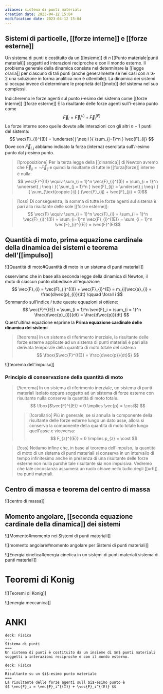 ```yaml
---
aliases: sistema di punti materiali
creation date: 2023-04-12 15:04
modification date: 2023-04-12 15:04
---
```


## Sistemi di particelle, [[forze interne]] e [[forze esterne]]

Un sistema di punti è costituito da un [[insieme]] di $n$ [[Punto materiale|punti materiali]] soggetti ad interazioni reciproche e con il mondo esterno.
Il problema generale della dinamica consiste nel determinare la [[legge oraria]] per ciascuno di tali punti (anche generalmente se nei casi con $n \gg 2$ una soluzione in forma analitica non è ottenibile).
La dinamica dei sistemi si occupa invece di determinare le proprietà del [[moto]] del sistema nel suo complessi.

Indicheremo le forze agenti sul punto $i$-esimo del sistema come
[[forze interne]]
[[forze esterne]]
E la risultante delle forze agenti sull'$i$-esimo punto come
$$\vec{F}_{i} = \vec{F}_{i}^{(I)} + \vec{F}_{i}^{(E)}$$
Le forze interne sono quelle dovute alle interazioni con gli altri $n-1$ punti del sistema:
$$ \vec{F}_{i}^{(I)} = \underset{ j \neq i }{ \sum_{j=1}^n } \vec{F}_{ij} $$
Dove con $\vec{F}_{i,j}$ abbiamo indicato la forza (interna) esercitata sull'$i$-esimo punto dal $j$-esimo punto.

>[!proposizione]
>Per la terza legge della [[dinamica]] di Newton avremo che $\vec{F}_{ji} = -\vec{F}_{ij}$ e quindi la risultante di tutte le [[forza|forze]] interne è nulla:
> $$ \vec{F}^{(I)} \equiv \sum_{i = 1}^n \vec{F}_{i}^{(I)} = \sum_{i = 1}^n \underset{ j \neq i }{ \sum_{j = 1}^n } \vec{F}_{ij} = \underset{ j \neq i }{ \sum_{\text{coppie }ij} } (\vec{F}_{ij} + \vec{F}_{ji} = 0)$$

>[!oss]
>Di conseguenza, la somma di tutte le forze agenti sul sistema è pari alla risultante delle sole [[forze esterne]]:
>$$ \vec{F} \equiv \sum_{i = 1}^n \vec{F}_{i} = \sum_{i = 1}^n \vec{F}_{i}^{(I)} + \sum_{i=1}^n \vec{F}_{i}^{(E)} = \sum_{i = 1}^n \vec{F}_{i}^{(E)} = \vec{F}^(E)$$

## Quantità di moto, prima equazione cardinale della dinamica dei sistemi e teorema dell'[[impulso]]

![[Quantità di moto#Quantità di moto in un sistema di punti materiali]]

osserviamo che in base alla seconda legge della dinamica di Newton, il moto di ciascun punto obbedisce all'equazione
$$ \vec{F}_{i} = \vec{F}_{i}^{(I)} + \vec{F}_{i}^{E} = m_{i}\vec{a}_{i} = \frac{d\vec{p}_{i}}{dt} \qquad \forall i  $$
Sommando sull'indice $i$ tutte queste equazioni si ottiene:
$$ \vec{F}^{(E)} = \sum_{i = 1}^n \vec{F}_i = \sum_{i = 1}^n \frac{d\vec{p}_{i}}{dt} = \frac{d\vec{p}}{dt}  $$
Quest'ultima equazione esprime la **Prima equazione cardinale delle dinamica dei sistemi**

>[!teorema]
>In un sistema di riferimento inerziale, la risultante delle forze esterne applicate ad un sistema di punti materiali è pari alla derivata temporale della quantità di moto totale del sistema
> $$ \fbox{$\vec{F}^{(E)} = \frac{d\vec{p}}{dt}$} $$


![[teorema dell'impulso]]

### Principio di conservazione della quantità di moto
>[!teorema]
>In un sistema di riferimento inerziale, un sistema di punti materiali isolato oppure soggetto ad un sistema di forze esterne con risultante nulla conserva la quantità di moto totale.
> $$ \fbox{$\vec{F}^{(E)} = 0 \implies \vec{p} = \cost$} $$
>
>>[!corollario]
>>Più in generale, se si annulla la componente della risultante delle forze esterne lungo un dato asse, allora si conserva la componente della quantità di moto totale lungo quell'asse e viceversa:
>> $$ F_{z}^{(E)} = 0 \implies p_{z} = \cost $$

>[!oss]
>Notiamo infine che, in base al teorema dell'impulso, la quantità di moto di un sistema di punti materiali si conserva in un intervallo di tempo infinitesimo anche in presenza di una risultante delle forze esterne non nulla purchè tale risultante sia non impulsiva. Vedremo che tale circostanza assumerà un ruolo chiave nello tudio degli [[urti]] tra punti materiali.

## Centro di massa e teorema del centro di massa
![[centro di massa]]


## Momento angolare, [[seconda equazione cardinale della dinamica]] dei sistemi

![[Momento#momento nei Sistemi di punti materiali]]

![[momento angolare#momento angolare per Sistemi di punti materiali]]



![[Energia cinetica#energia cinetica in un sistemi di punti materiali sistema di punti materiali]]

# Teoremi di Konig

![[Teoremi di Konig]]

![[energia meccanica]]

# ANKI

```anki
deck: Fisica
---
Sistema di punti
===
Un sistema di punti è costituito da un insieme di $n$ punti materiali soggetti a interazioni reciproche e con il mondo esterno.
```


```anki
deck: Fisica
---
Risultante su un $i$-esimo punto materiale
===
La risultante delle forze agenti sull $i$-esimo punto è
$$ \vec{F}_i = \vec{F}_i^{(I)} + \vec{F}_i^{(E)} $$
```
